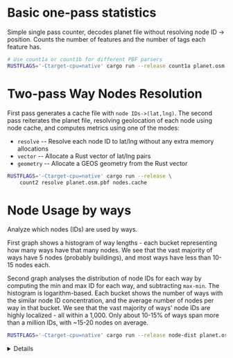 # Basic one-pass statistics
Simple single pass counter, decodes planet file without resolving node ID -> position. Counts the number of features and the number of tags each feature has.

```bash
# Use count1a or count1b for different PBF parsers
RUSTFLAGS='-Ctarget-cpu=native' cargo run --release count1a planet.osm.pbf
```

# Two-pass Way Nodes Resolution
First pass generates a cache file with `node IDs->(lat,lng)`. The second pass reiterates the planet file, resolving geolocation of each node using node cache, and computes metrics using one of the modes:
* `resolve` -- Resolve each node ID to lat/lng without any extra memory allocations
* `vector` -- Allocate a Rust vector of lat/lng pairs
* `geometry` -- Allocate a GEOS geometry from the Rust vector


```bash
RUSTFLAGS='-Ctarget-cpu=native' cargo run --release \
    count2 resolve planet.osm.pbf nodes.cache
```

# Node Usage by ways
Analyze which nodes (IDs) are used by ways.

First graph shows a histogram of way lengths - each bucket representing how many ways have that many nodes. We see that the vast majority of ways have 5 nodes (probably buildings), and most ways have less than 10-15 nodes each.

Second graph analyses the distribution of node IDs for each way by computing the min and max ID for each way, and subtracting `max-min`. The histogram is logarithm-based. Each bucket shows the number of ways with the similar node ID concentration, and the average number of nodes per way in that bucket. We see that the vast majority of ways' node IDs are highly localized - all within a 1,000. Only about 10-15% of ways span more than a million IDs, with ~15-20 nodes on average.

```bash
RUSTFLAGS='-Ctarget-cpu=native' cargo run --release node-dist planet.osm.pbf
```

<details>

```
Total ways: 833,487,337

Number of nodes in a way. Each '∎' represents 7,203,307 features.
     value           count                          distribution                   
--------------- ---------------  --------------------------------------------------
              0               0: 
              1              11: 
              2      59,140,254: ∎∎∎∎∎∎∎∎
              3      31,344,351: ∎∎∎∎
              4      23,307,883: ∎∎∎
              5     360,165,358: ∎∎∎∎∎∎∎∎∎∎∎∎∎∎∎∎∎∎∎∎∎∎∎∎∎∎∎∎∎∎∎∎∎∎∎∎∎∎∎∎∎∎∎∎∎∎∎∎∎∎
              6      39,973,121: ∎∎∎∎∎
              7      65,339,896: ∎∎∎∎∎∎∎∎∎
              8      24,271,197: ∎∎∎
              9      45,029,746: ∎∎∎∎∎∎
             10      17,130,082: ∎∎
             11      23,316,285: ∎∎∎
             12      11,956,899: ∎
             13      16,999,114: ∎∎
             14       8,769,941: ∎
             15       9,889,431: ∎
             16       6,473,079: 
             17       9,220,092: ∎
             18       5,041,101: 
             19       5,263,776: 
             20       8,218,211: ∎
             21       4,343,472: 
             22       3,247,165: 
             23       3,187,884: 
             24       2,638,702: 
             25       2,656,125: 
             26       2,211,292: 
             27       2,144,617: 
             28       1,868,759: 
             29       1,873,605: 
             30       1,609,188: 
             31       1,560,057: 
             32       1,419,100: 
             33       1,388,588: 
             34       1,226,875: 
             35       1,183,029: 
             36       1,086,454: 
             37       1,112,230: 
             38         960,173: 
             39         925,488: 
             40         851,487: 
             41         846,254: 
             42         763,416: 
             43         739,905: 
             44         687,421: 
             45         674,023: 
             46         625,220: 
             47         603,939: 
             48         565,798: 
             49         552,427: 
            50+      19,084,816: ∎∎

Distance between min and max Node ID in a way feature, on a log scale. Each '∎' represents 4,291,025 features.
     value          count / avg size                          distribution                   
--------------- -------------------------  --------------------------------------------------
              1      20,594,609 /    2.0 : ∎∎∎∎
              1               0 /    NaN : 
              2               0 /    NaN : 
              2       9,387,104 /    2.7 : ∎∎
              3     214,551,297 /    4.9 : ∎∎∎∎∎∎∎∎∎∎∎∎∎∎∎∎∎∎∎∎∎∎∎∎∎∎∎∎∎∎∎∎∎∎∎∎∎∎∎∎∎∎∎∎∎∎∎∎∎∎
              4      14,223,682 /    4.9 : ∎∎∎
              5      31,551,604 /    6.3 : ∎∎∎∎∎∎∎
              6      34,282,210 /    7.0 : ∎∎∎∎∎∎∎
              8      22,163,676 /    7.7 : ∎∎∎∎∎
             11      23,998,917 /    8.3 : ∎∎∎∎∎
             14      19,009,197 /    9.3 : ∎∎∎∎
             18      24,523,180 /   10.7 : ∎∎∎∎∎
             23      17,871,306 /    9.3 : ∎∎∎∎
             30      17,062,299 /    9.6 : ∎∎∎
             39      15,090,799 /    9.9 : ∎∎∎
             51      14,517,915 /   10.3 : ∎∎∎
             67      11,934,776 /   10.7 : ∎∎
             87      10,870,342 /   11.0 : ∎∎
            112      12,388,663 /   10.7 : ∎∎
            146      10,820,745 /   11.3 : ∎∎
            190      10,660,247 /   11.6 : ∎∎
            247       9,742,111 /   12.3 : ∎∎
            321       8,931,988 /   12.6 : ∎∎
            418       7,909,918 /   13.2 : ∎
            543       7,164,753 /   13.7 : ∎
            706       6,363,612 /   14.4 : ∎
            917       5,857,254 /   14.7 : ∎
          1,193       5,316,034 /   15.2 : ∎
          1,550       4,912,612 /   15.5 : ∎
          2,015       4,612,692 /   15.5 : ∎
          2,620       4,461,578 /   15.2 : ∎
          3,406       4,387,168 /   15.0 : ∎
          4,428       4,390,510 /   14.8 : ∎
          5,756       4,365,111 /   14.9 : ∎
          7,483       4,457,214 /   15.2 : ∎
          9,728       4,517,869 /   15.4 : ∎
         12,646       4,698,524 /   15.6 : ∎
         16,440       4,772,348 /   15.8 : ∎
         21,372       4,868,878 /   15.5 : ∎
         27,784       4,779,670 /   15.1 : ∎
         36,119       4,565,709 /   15.3 : ∎
         46,955       4,174,931 /   15.6 : 
         61,041       3,692,701 /   15.7 : 
         79,353       3,266,204 /   15.8 : 
        103,159       2,875,546 /   15.8 : 
        134,107       2,534,537 /   16.1 : 
        174,339       2,167,506 /   16.2 : 
        226,641       1,870,262 /   17.2 : 
        294,633       1,617,246 /   18.1 : 
        383,022       1,346,718 /   18.8 : 
        497,929       1,179,388 /   20.3 : 
        647,308       1,037,919 /   22.1 : 
        841,500         975,813 /   24.1 : 
      1,093,951         992,642 /   23.9 : 
      1,422,136       1,006,062 /   23.7 : 
      1,848,776       1,099,770 /   22.8 : 
      2,403,409       1,145,722 /   24.0 : 
      3,124,432       1,010,825 /   23.9 : 
      4,061,762         968,559 /   23.8 : 
      5,280,290         969,648 /   24.1 : 
      6,864,377         971,199 /   23.3 : 
      8,923,690         976,789 /   24.3 : 
     11,600,797         933,925 /   22.7 : 
     15,081,037         917,369 /   21.9 : 
     19,605,348         939,710 /   21.9 : 
     25,486,952         969,254 /   21.3 : 
     33,133,038         993,382 /   21.1 : 
     43,072,949       1,046,851 /   19.7 : 
     55,994,833       1,126,171 /   18.7 : 
     72,793,283       1,205,862 /   17.9 : 
     94,631,268       1,288,447 /   17.7 : 
    123,020,649       1,403,301 /   17.3 : 
    159,926,844       1,593,151 /   16.6 : 
    207,904,897       1,896,821 /   16.0 : 
    270,276,366       2,262,676 /   15.7 : 
    351,359,276       2,608,408 /   15.2 : 
    456,767,058       3,134,844 /   15.2 : 
    593,797,176       3,824,414 /   15.2 : 
    771,936,328       4,830,260 /   15.0 : ∎
  1,003,517,227       6,243,533 /   14.9 : ∎
  1,304,572,395       7,862,508 /   15.5 : ∎
  1,695,944,114       9,565,589 /   15.5 : ∎∎
  2,204,727,348      11,597,241 /   15.9 : ∎∎
  2,866,145,552      13,571,512 /   17.1 : ∎∎∎
  3,725,989,218      16,410,093 /   18.1 : ∎∎∎
  4,843,785,983      18,254,566 /   20.0 : ∎∎∎∎
  6,296,921,778      20,095,215 /   22.3 : ∎∎∎∎
  8,185,998,311      16,347,379 /   28.9 : ∎∎∎
 10,641,797,804         106,747 /   34.7 : 
Complete in 214.8 seconds
```
</details>
